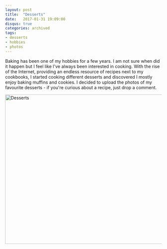 ```yaml
---
layout: post
title:  "Desserts"
date:   2017-01-31 19:09:00
disqus: true
categories: archived
tags:
- desserts
- hobbies
- photos
---
```


Baking has been one of my hobbies for a few years. I am not sure when did it happen but I feel like I've always been interested in cooking. With the rise of the Internet, providing an endless resource of recipes next to my cookbooks, I started cooking different desserts and discovered I mostly enjoy baking muffins and cookies. I decided to upload the photos of my favourite desserts - if you're curious about a recipe, just drop a comment.

<a data-flickr-embed="true" data-footer="true"  href="https://www.flickr.com/photos/147251133@N04/albums/72157679803118985" title="Desserts"><img src="https://c1.staticflickr.com/1/649/31789222394_56513576c6_z.jpg" width="640" height="480" alt="Desserts"></a><script async src="//embedr.flickr.com/assets/client-code.js" charset="utf-8"></script>
